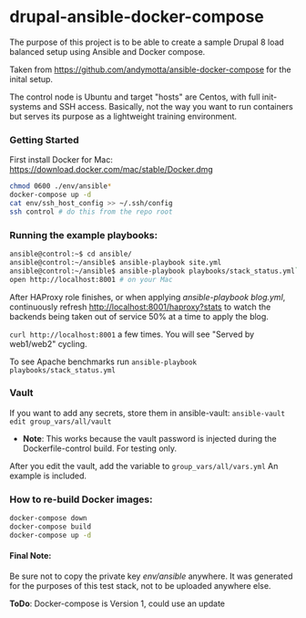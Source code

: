# drupal-ansible-docker-compose

The purpose of this project is to be able to create a sample Drupal 8 load balanced setup using Ansible and Docker compose.

Taken from https://github.com/andymotta/ansible-docker-compose for the inital setup.

The control node is Ubuntu and target "hosts" are Centos, with full init-systems and SSH access.  Basically, not the way you want to run containers but serves its purpose as a lightweight training environment.

### Getting Started
First install Docker for Mac: https://download.docker.com/mac/stable/Docker.dmg

```bash
chmod 0600 ./env/ansible*
docker-compose up -d
cat env/ssh_host_config >> ~/.ssh/config
ssh control # do this from the repo root
```

### Running the example playbooks:
```bash
ansible@control:~$ cd ansible/
ansible@control:~/ansible$ ansible-playbook site.yml
ansible@control:~/ansible$ ansible-playbook playbooks/stack_status.yml`
open http://localhost:8001 # on your Mac
```

After HAProxy role finishes, or when applying *ansible-playbook blog.yml*, continuously refresh <http://localhost:8001/haproxy?stats> to watch the backends being taken out of service 50% at a time to apply the blog.

`curl http://localhost:8001` a few times.  You will see "Served by web1/web2" cycling.

To see Apache benchmarks run `ansible-playbook playbooks/stack_status.yml`

### Vault
If you want to add any secrets, store them in ansible-vault:
`ansible-vault edit group_vars/all/vault`
* **Note**: This works because the vault password is injected during the Dockerfile-control build.  For testing only.

After you edit the vault, add the variable to `group_vars/all/vars.yml`
An example is included.

### How to re-build Docker images:
```bash
docker-compose down
docker-compose build
docker-compose up -d
```

#### Final Note:
Be sure not to copy the private key *env/ansible* anywhere.  It was generated for the purposes of this test stack, not to be uploaded anywhere else.

**ToDo**: Docker-compose is Version 1, could use an update
